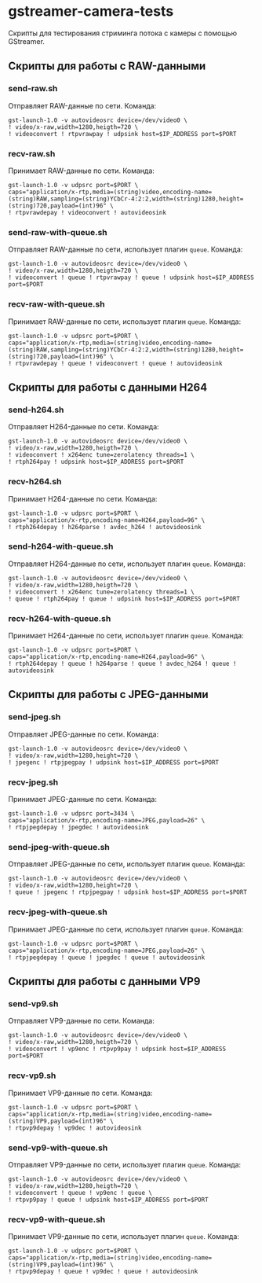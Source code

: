 # gstreamer-camera-tests

Скрипты для тестирования стриминга потока с камеры с помощью GStreamer.

## Скрипты для работы с RAW-данными

### send-raw.sh

Отправляет RAW-данные по сети.
Команда:

```
gst-launch-1.0 -v autovideosrc device=/dev/video0 \
! video/x-raw,width=1280,heigth=720 \
! videoconvert ! rtpvrawpay ! udpsink host=$IP_ADDRESS port=$PORT
```

### recv-raw.sh

Принимает RAW-данные по сети.
Команда:

```
gst-launch-1.0 -v udpsrc port=$PORT \
caps="application/x-rtp,media=(string)video,encoding-name=(string)RAW,sampling=(string)YCbCr-4:2:2,width=(string)1280,height=(string)720,payload=(int)96" \
! rtpvrawdepay ! videoconvert ! autovideosink
```

### send-raw-with-queue.sh

Отправляет RAW-данные по сети, использует плагин `queue`.
Команда:

```
gst-launch-1.0 -v autovideosrc device=/dev/video0 \
! video/x-raw,width=1280,heigth=720 \
! videoconvert ! queue ! rtpvrawpay ! queue ! udpsink host=$IP_ADDRESS port=$PORT
```

### recv-raw-with-queue.sh

Принимает RAW-данные по сети, использует плагин `queue`.
Команда:

```
gst-launch-1.0 -v udpsrc port=$PORT \
caps="application/x-rtp,media=(string)video,encoding-name=(string)RAW,sampling=(string)YCbCr-4:2:2,width=(string)1280,height=(string)720,payload=(int)96" \
! rtpvrawdepay ! queue ! videoconvert ! queue ! autovideosink
```

## Скрипты для работы с данными H264

### send-h264.sh

Отправляет H264-данные по сети.
Команда:

```
gst-launch-1.0 -v autovideosrc device=/dev/video0 \
! video/x-raw,width=1280,heigth=720 \
! videoconvert ! x264enc tune=zerolatency threads=1 \
! rtph264pay ! udpsink host=$IP_ADDRESS port=$PORT
```

### recv-h264.sh

Принимает H264-данные по сети.
Команда:

```
gst-launch-1.0 -v udpsrc port=$PORT \
caps="application/x-rtp,encoding-name=H264,payload=96" \
! rtph264depay ! h264parse ! avdec_h264 ! autovideosink
```

### send-h264-with-queue.sh

Отправляет H264-данные по сети, использует плагин `queue`.
Команда:

```
gst-launch-1.0 -v autovideosrc device=/dev/video0 \
! video/x-raw,width=1280,heigth=720 \
! videoconvert ! x264enc tune=zerolatency threads=1 \
! queue ! rtph264pay ! queue ! udpsink host=$IP_ADDRESS port=$PORT
```

### recv-h264-with-queue.sh

Принимает H264-данные по сети, использует плагин `queue`.
Команда:

```
gst-launch-1.0 -v udpsrc port=$PORT \
caps="application/x-rtp,encoding-name=H264,payload=96" \
! rtph264depay ! queue ! h264parse ! queue ! avdec_h264 ! queue ! autovideosink
```

## Скрипты для работы с JPEG-данными

### send-jpeg.sh

Отправляет JPEG-данные по сети.
Команда:

```
gst-launch-1.0 -v autovideosrc device=/dev/video0 \
! video/x-raw,width=1280,height=720 \
! jpegenc ! rtpjpegpay ! udpsink host=$IP_ADDRESS port=$PORT
```

### recv-jpeg.sh

Принимает JPEG-данные по сети.
Команда:

```
gst-launch-1.0 -v udpsrc port=3434 \
caps="application/x-rtp,encoding-name=JPEG,payload=26" \
! rtpjpegdepay ! jpegdec ! autovideosink
```

### send-jpeg-with-queue.sh

Отправляет JPEG-данные по сети, использует плагин `queue`.
Команда:

```
gst-launch-1.0 -v autovideosrc device=/dev/video0 \
! video/x-raw,width=1280,height=720 \
! queue ! jpegenc ! rtpjpegpay ! udpsink host=$IP_ADDRESS port=$PORT
```

### recv-jpeg-with-queue.sh

Принимает JPEG-данные по сети, использует плагин `queue`.
Команда:

```
gst-launch-1.0 -v udpsrc port=$PORT \
caps="application/x-rtp,encoding-name=JPEG,payload=26" \
! rtpjpegdepay ! queue ! jpegdec ! queue ! autovideosink
```

## Скрипты для работы с данными VP9

### send-vp9.sh

Отправляет VP9-данные по сети.
Команда:

```
gst-launch-1.0 -v autovideosrc device=/dev/video0 \
! video/x-raw,width=1280,heigth=720 \
! videoconvert ! vp9enc ! rtpvp9pay ! udpsink host=$IP_ADDRESS port=$PORT
```

### recv-vp9.sh

Принимает VP9-данные по сети.
Команда:

```
gst-launch-1.0 -v udpsrc port=$PORT \
caps="application/x-rtp,media=(string)video,encoding-name=(string)VP9,payload=(int)96" \
! rtpvp9depay ! vp9dec ! autovideosink
```

### send-vp9-with-queue.sh

Отправляет VP9-данные по сети, использует плагин `queue`.
Команда:

```
gst-launch-1.0 -v autovideosrc device=/dev/video0 \
! video/x-raw,width=1280,heigth=720 \
! videoconvert ! queue ! vp9enc ! queue \
! rtpvp9pay ! queue ! udpsink host=$IP_ADDRESS port=$PORT
```

### recv-vp9-with-queue.sh

Принимает VP9-данные по сети, использует плагин `queue`.
Команда:

```
gst-launch-1.0 -v udpsrc port=$PORT \
caps="application/x-rtp,media=(string)video,encoding-name=(string)VP9,payload=(int)96" \
! rtpvp9depay ! queue ! vp9dec ! queue ! autovideosink
```
